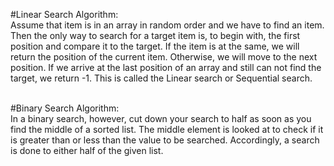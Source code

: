#Linear Search Algorithm:
<br/>
Assume that item is in an array in random order and we have to find an item. Then the only way to search for a target item is, to begin with, the first position and compare it to the target. If the item is at the same, we will return the position of the current item. Otherwise, we will move to the next position. If we arrive at the last position of an array and still can not find the target, we return -1. This is called the Linear search or Sequential search.

<br/>
#Binary Search Algorithm:
<br/>
In a binary search, however, cut down your search to half as soon as you find the middle of a sorted list. The middle element is looked at to check if it is greater than or less than the value to be searched. Accordingly, a search is done to either half of the given list.